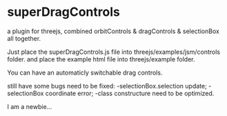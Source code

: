 # superDragControls
a plugin for threejs, combined orbitControls &amp; dragControls &amp; selectionBox all together.

Just place the superDragControls.js file into threejs/examples/jsm/controls folder.
and place the example html file into threejs/example folder.

You can have an automaticly switchable drag controls.

still have some bugs need to be fixed:
-selectionBox.selection update;
-selectionBox coordinate error;
-class constructure need to be optimized.

I am a newbie...
